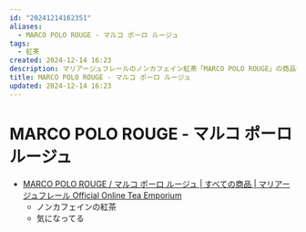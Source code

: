 ```yaml
---
id: "20241214162351"
aliases:
  - MARCO POLO ROUGE - マルコ ポーロ ルージュ
tags:
  - 紅茶
created: 2024-12-14 16:23
description: マリアージュフレールのノンカフェイン紅茶「MARCO POLO ROUGE」の商品情報
title: MARCO POLO ROUGE - マルコ ポーロ ルージュ
updated: 2024-12-14 16:23
---
```


# MARCO POLO ROUGE - マルコ ポーロ ルージュ

- [MARCO POLO ROUGE / マルコ ポーロ ルージュ | すべての商品 | マリアージュフレール Official Online Tea Emporium](https://www.mariagefreres.co.jp/view/item/000000000027)
    - ノンカフェインの紅茶
    - 気になってる
